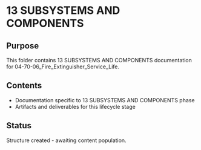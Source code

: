 # 13 SUBSYSTEMS AND COMPONENTS

## Purpose
This folder contains 13 SUBSYSTEMS AND COMPONENTS documentation for 04-70-06_Fire_Extinguisher_Service_Life.

## Contents
- Documentation specific to 13 SUBSYSTEMS AND COMPONENTS phase
- Artifacts and deliverables for this lifecycle stage

## Status
Structure created - awaiting content population.
